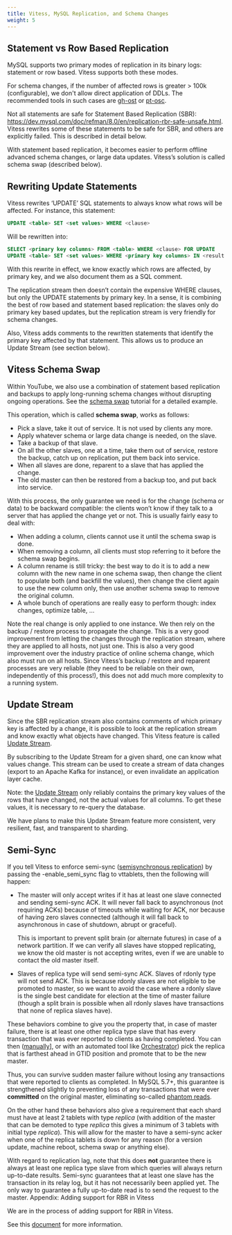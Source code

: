 ```yaml
---
title: Vitess, MySQL Replication, and Schema Changes
weight: 5
---
```


## Statement vs Row Based Replication

MySQL supports two primary modes of replication in its binary logs: statement or row based. Vitess supports both these modes.

For schema changes, if the number of affected rows is greater > 100k (configurable), we don't allow direct application of DDLs. The recommended tools in such cases are [gh-ost](https://github.com/github/gh-ost) or [pt-osc](https://www.percona.com/doc/percona-toolkit/LATEST/pt-online-schema-change.html).

Not all statements are safe for Statement Based Replication (SBR): https://dev.mysql.com/doc/refman/8.0/en/replication-rbr-safe-unsafe.html. Vitess rewrites some of these statements to be safe for SBR, and others are explicitly failed. This is described in detail below.

With statement based replication, it becomes easier to perform offline advanced schema changes, or large data updates. Vitess’s solution is called schema swap (described below).

## Rewriting Update Statements

Vitess rewrites ‘UPDATE’ SQL statements to always know what rows will be affected. For instance, this statement:

``` sql
UPDATE <table> SET <set values> WHERE <clause>
```

Will be rewritten into:

``` sql
SELECT <primary key columns> FROM <table> WHERE <clause> FOR UPDATE
UPDATE <table> SET <set values> WHERE <primary key columns> IN <result from previous SELECT> /* primary key values: … */
```

With this rewrite in effect, we know exactly which rows are affected, by primary key, and we also document them as a SQL comment.

The replication stream then doesn’t contain the expensive WHERE clauses, but only the UPDATE statements by primary key. In a sense, it is combining the best of row based and statement based replication: the slaves only do primary key based updates, but the replication stream is very friendly for schema changes.

Also, Vitess adds comments to the rewritten statements that identify the primary key affected by that statement. This allows us to produce an Update Stream (see section below).

## Vitess Schema Swap

Within YouTube, we also use a combination of statement based replication and backups to apply long-running schema changes without disrupting ongoing operations. See the [schema swap](../schema-management/schema-swap) tutorial for a detailed example.

This operation, which is called **schema swap**, works as follows:

* Pick a slave, take it out of service. It is not used by clients any more.
* Apply whatever schema or large data change is needed, on the slave.
* Take a backup of that slave.
* On all the other slaves, one at a time, take them out of service, restore the backup, catch up on replication, put them back into service.
* When all slaves are done, reparent to a slave that has applied the change.
* The old master can then be restored from a backup too, and put back into service.

With this process, the only guarantee we need is for the change (schema or data) to be backward compatible: the clients won’t know if they talk to a server that has applied the change yet or not. This is usually fairly easy to deal with:

* When adding a column, clients cannot use it until the schema swap is done.
* When removing a column, all clients must stop referring to it before the schema swap begins.
* A column rename is still tricky: the best way to do it is to add a new column with the new name in one schema swap, then change the client to populate both (and backfill the values), then change the client again to use the new column only, then use another schema swap to remove the original column.
* A whole bunch of operations are really easy to perform though: index changes, optimize table, …

Note the real change is only applied to one instance. We then rely on the backup / restore process to propagate the change. This is a very good improvement from letting the changes through the replication stream, where they are applied to all hosts, not just one. This is also a very good improvement over the industry practice of online schema change, which also must run on all hosts. Since Vitess’s backup / restore and reparent processes are very reliable (they need to be reliable on their own, independently of this process!), this does not add much more complexity to a running system.

## Update Stream

Since the SBR replication stream also contains comments of which primary key is affected by a change, it is possible to look at the replication stream and know exactly what objects have changed. This Vitess feature is called [Update Stream](../update-stream).

By subscribing to the Update Stream for a given shard, one can know what values change. This stream can be used to create a stream of data changes (export to an Apache Kafka for instance), or even invalidate an application layer cache.

Note: the [Update Stream](../update-stream) only reliably contains the primary key values of the rows that have changed, not the actual values for all columns. To get these values, it is necessary to re-query the database.

We have plans to make this Update Stream feature more consistent, very resilient, fast, and transparent to sharding.

## Semi-Sync

If you tell Vitess to enforce semi-sync ([semisynchronous replication](https://www.percona.com/doc/percona-toolkit/LATEST/pt-online-schema-change.html)) by passing the -enable_semi_sync flag to vttablets, then the following will happen:

* The master will only accept writes if it has at least one slave connected and sending semi-sync ACK. It will never fall back to asynchronous (not requiring ACKs) because of timeouts while waiting for ACK, nor because of having zero slaves connected (although it will fall back to asynchronous in case of shutdown, abrupt or graceful).

   This is important to prevent split brain (or alternate futures) in case of a network partition. If we can verify all slaves have stopped replicating, we know the old master is not accepting writes, even if we are unable to contact the old master itself.

* Slaves of replica type will send semi-sync ACK. Slaves of rdonly type will not send ACK. This is because rdonly slaves are not eligible to be promoted to master, so we want to avoid the case where a rdonly slave is the single best candidate for election at the time of master failure (though a split brain is possible when all rdonly slaves have transactions that none of replica slaves have).

These behaviors combine to give you the property that, in case of master failure, there is at least one other replica type slave that has every transaction that was ever reported to clients as having completed. You can then ([manually](../vtctl/#emergencyreparentshard)], or with an automated tool like [Orchestrator](https://github.com/github/orchestrator)) pick the replica that is farthest ahead in GTID position and promote that to be the new master.

Thus, you can survive sudden master failure without losing any transactions that were reported to clients as completed. In MySQL 5.7+, this guarantee is strengthened slightly to preventing loss of any transactions that were ever **committed** on the original master, eliminating so-called [phantom reads](http://bugs.mysql.com/bug.php?id=62174).

On the other hand these behaviors also give a requirement that each shard must have at least 2 tablets with type *replica* (with addition of the master that can be demoted to type *replica* this gives a minimum of 3 tablets with initial type *replica*). This will allow for the master to have a semi-sync acker when one of the replica tablets is down for any reason (for a version update, machine reboot, schema swap or anything else).

With regard to replication lag, note that this does **not** guarantee there is always at least one replica type slave from which queries will always return up-to-date results. Semi-sync guarantees that at least one slave has the transaction in its relay log, but it has not necessarily been applied yet. The only way to guarantee a fully up-to-date read is to send the request to the master.
Appendix: Adding support for RBR in Vitess

We are in the process of adding support for RBR in Vitess.

See this [document](../row-based-replication) for more information.
